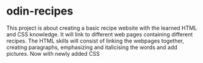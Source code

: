 # odin-recipes
This project is about creating a basic recipe website with the learned HTML and CSS knowledge.
It will link to different web pages containing different recipes.
The HTML skills will consist of linking the webpages together, creating paragraphs, emphasizing and italicising the words and add pictures.
Now with newly added CSS